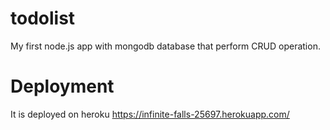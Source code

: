 # todolist
My first node.js app with mongodb database that perform CRUD operation.

# Deployment
It is deployed on heroku https://infinite-falls-25697.herokuapp.com/
